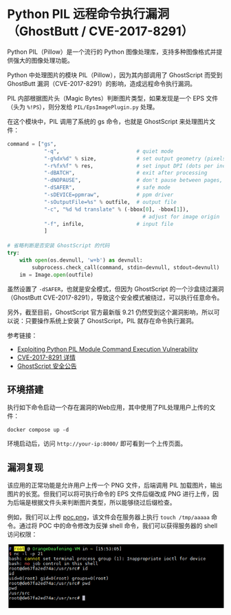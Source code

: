 # Python PIL 远程命令执行漏洞（GhostButt / CVE-2017-8291）

Python PIL（Pillow）是一个流行的 Python 图像处理库，支持多种图像格式并提供强大的图像处理功能。

Python 中处理图片的模块 PIL（Pillow），因为其内部调用了 GhostScript 而受到 GhostButt 漏洞（CVE-2017-8291）的影响，造成远程命令执行漏洞。

PIL 内部根据图片头（Magic Bytes）判断图片类型，如果发现是一个 EPS 文件（头为 `%!PS`），则分发给 `PIL/EpsImagePlugin.py` 处理。

在这个模块中，PIL 调用了系统的 gs 命令，也就是 GhostScript 来处理图片文件：

```python
command = ["gs",
            "-q",                         # quiet mode
            "-g%dx%d" % size,             # set output geometry (pixels)
            "-r%fx%f" % res,              # set input DPI (dots per inch)
            "-dBATCH",                    # exit after processing
            "-dNOPAUSE",                  # don't pause between pages,
            "-dSAFER",                    # safe mode
            "-sDEVICE=ppmraw",            # ppm driver
            "-sOutputFile=%s" % outfile,  # output file
            "-c", "%d %d translate" % (-bbox[0], -bbox[1]),
                                            # adjust for image origin
            "-f", infile,                 # input file
            ]

# 省略判断是否安装 GhostScript 的代码
try:
    with open(os.devnull, 'w+b') as devnull:
        subprocess.check_call(command, stdin=devnull, stdout=devnull)
    im = Image.open(outfile)
```

虽然设置了 `-dSAFER`，也就是安全模式，但因为 GhostScript 的一个沙盒绕过漏洞（GhostButt CVE-2017-8291），导致这个安全模式被绕过，可以执行任意命令。

另外，截至目前，GhostScript 官方最新版 9.21 仍然受到这个漏洞影响，所以可以说：只要操作系统上安装了 GhostScript，PIL 就存在命令执行漏洞。

参考链接：

- [Exploiting Python PIL Module Command Execution Vulnerability](http://blog.neargle.com/2017/09/28/Exploiting-Python-PIL-Module-Command-Execution-Vulnerability/)
- [CVE-2017-8291 详情](https://nvd.nist.gov/vuln/detail/CVE-2017-8291)
- [GhostScript 安全公告](https://www.ghostscript.com/security-advisories.html)

## 环境搭建

执行如下命令启动一个存在漏洞的Web应用，其中使用了PIL处理用户上传的文件：

```
docker compose up -d
```

环境启动后，访问 `http://your-ip:8000/` 即可看到一个上传页面。

## 漏洞复现

该应用的正常功能是允许用户上传一个 PNG 文件，后端调用 PIL 加载图片，输出图片的长宽。但我们可以将可执行命令的 EPS 文件后缀改成 PNG 进行上传，因为后端是根据文件头来判断图片类型，所以能够绕过后缀检查。

例如，我们可以上传 [poc.png](poc.png)，该文件会在服务器上执行 `touch /tmp/aaaaa` 命令。通过将 POC 中的命令修改为反弹 shell 命令，我们可以获得服务器的 shell 访问权限：

![漏洞利用演示](01.png)
